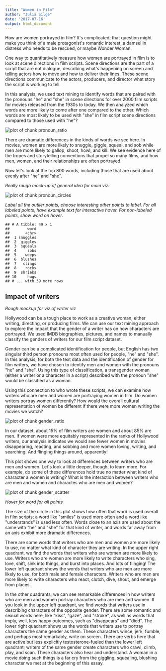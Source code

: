 ```yaml
---
title: "Women in Film"
author: "Julia Silge"
date: '2017-07-16'
output: html_document
---
```




How are women portrayed in film? It's complicated; that question might make you think of a male protagonist's romantic interest, a damsel in distress who needs to be rescued, or maybe Wonder Woman.

One way to quantitatively measure how women are portrayed in film is to look at scene directions in film scripts. Scene directions are the part of a script that are not dialogue, describing what's happening on screen and telling actors how to move and how to deliver their lines. These scene directions communicate to the actors, producers, and director what story the script is working to tell. 

In this analysis, we used text mining to identify words that are paired with the pronouns "he" and "she" in scene directions for over 2000 film scripts for movies released from the 1930s to today. We then analyzed which words are more likely to come after one compared to the other. Which words are most likely to be used with "she" in film script scene directions compared to those used with "he"? 




![plot of chunk pronoun_ratio](figure/pronoun_ratio-1.png)

There are dramatic differences in the kinds of words we see here. In movies, women are more likely to snuggle, giggle, squeal, and sob while men are more likely to gallop, shoot, howl, and kill. We see evidence here of the tropes and storytelling conventions that propel so many films, and how men, women, and their relationships are often portrayed.

Now let's look at the top 800 words, including those that are used about evenly after "he" and "she".

*Really rough mock-up of general idea for main viz:*

![plot of chunk pronoun_circles](figure/pronoun_circles-1.png)

*Label all the outlier points, choose interesting other points to label. For all labeled points, have example text for interactive hover. For non-labeled points, show word on hover.*


```
## # A tibble: 49 x 1
##        word
##       <chr>
##  1 snuggles
##  2  giggles
##  3  squeals
##  4     sobs
##  5    weeps
##  6  blushes
##  7   clings
##  8    rocks
##  9  shrieks
## 10     hugs
## # ... with 39 more rows
```






## Impact of writers

*Rough mockup for viz of writer viz*

Hollywood can be a tough place to work as a creative woman, either writing, directing, or producing films. We can use our text mining approach to explore the impact that the gender of a writer has on how characters are portrayed. We used IMDB biographies, pictures, and names to manually classify the genders of writers for our film script dataset. 

Gender can be a complicated identification for people, but English has two singular third person pronouns most often used for people, "he" and "she". In this analysis, for both the text data and the identification of gender for film writers, we have chosen to identify men and women with the pronouns "he" and "she". Using this type of classification, a transgender woman (either a writer or a character in a script) described with the pronoun "she" would be classified as a woman.

Using this connection to who wrote these scripts, we can examine how writers who are men and women are portraying women in film. Do women writers portray women differently? How would the overall cultural representation of women be different if there were more women writing the movies we watch?


![plot of chunk gender_ratio](figure/gender_ratio-1.png)


In our dataset, about 15% of film writers are women and about 85% are men. If women were more equitably represented in the ranks of Hollywood writers, our analysis indicates we would see fewer women in movies disappearing, reacting, and sobbing and more women loving, writing, and searching. And flinging things around, apparently!

This plot shows one way to look at differences between writers who are men and women. Let's look a little deeper, though, to learn more. For example, do some of these differences hold true no matter what kind of character a women is writing? What is the interaction between writers who are men and women and charactes who are men and women?

![plot of chunk gender_scatter](figure/gender_scatter-1.png)

*Hover for word for all points*

The size of the circle in this plot shows how often that word is used overall in film scripts; a word like "smiles" is used more often and a word like "understands" is used less often. Words close to an axis are used about the same with "he" and "she" for that kind of writer, and words far away from an axis exhibit more dramatic differences.

There are some words that writers who are men and women are more likely to use, no matter what kind of character they are writing. In the upper right quadrant, we find the words that writers who are women are more likely to use. Writers who are women are more likely to write characters who sing, love, shift, sink into things, and burst into places. And lots of flinging! The lower left quadrant shows the words that writers who are men are more likely to use, for both male and female characters. Writers who are men are more likely to write characters who react, clutch, dive, shout, and emerge from places.

In the other quadrants, we can see remarkable differences in how writers who are men and women portray characters who are men and women. If you look in the upper left quadrant, we find words that writers use in describing characters of the opposite gender. There are some romantic and sexual words here, like "kiss", "gaze", and "stroke", as well as words that imply, well, less happy outcomes, such as "disappears" and "died". The lower right quadrant shows us the words that writers use to portray characters the same gender as them. These characters wince, jerk, fumble, and perhaps most remarkably, write on screen. There are verbs here that are active but less explicitly testosterone-fueled than the lower left quadrant; writers of the same gender create characters who crawl, climb, play, and scan. These characters also hear and understand. A woman in a movie doing such things is a far cry from the giggling, squealing, blushing character we met at the beginning of this essay.




